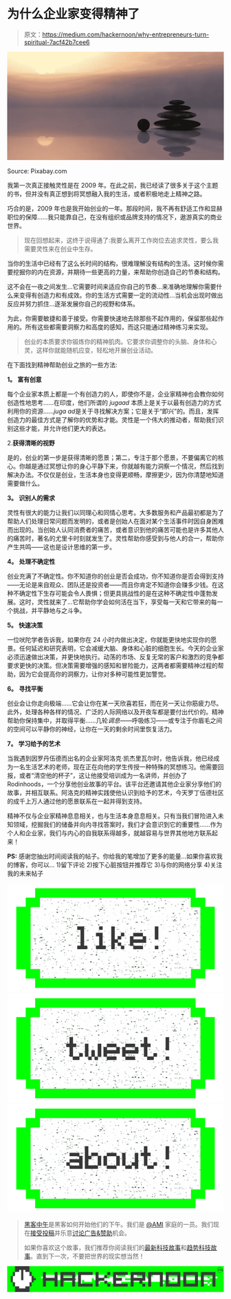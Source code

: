 # 为什么企业家变得精神了

> 原文：<https://medium.com/hackernoon/why-entrepreneurs-turn-spiritual-7acf42b7cee6>

![](img/0b3655bc76b8b3233470c5af51adf298.png)

Source: Pixabay.com

我第一次真正接触灵性是在 2009 年。在此之前，我已经读了很多关于这个主题的书，但并没有真正想到将冥想融入我的生活，或者积极地走上精神之路。

巧合的是，2009 年也是我开始创业的一年。那段时间，我不再有舒适工作和显赫职位的保障……我只能靠自己，在没有组织或品牌支持的情况下，遨游真实的商业世界。

> 现在回想起来，这终于说得通了:我要么离开工作岗位去追求灵性，要么我需要灵性来在创业中生存。

当你的生活中已经有了这么长时间的结构，很难理解没有结构的生活。这时候你需要挖掘你的内在资源，并期待一些更高的力量，来帮助你创造自己的节奏和结构。

这不会在一夜之间发生…它需要时间来适应你自己的节奏…来准确地理解你需要什么来变得有创造力和有成效。你的生活方式需要一定的流动性…当机会出现时做出反应并努力抓住…逐渐发展你自己的视野和体系。

为此，你需要敏捷和善于接受。你需要快速地去除那些不起作用的，保留那些起作用的。所有这些都需要洞察力和高度的感知，而这只能通过精神练习来实现。

> 创业的本质要求你锻炼你的精神肌肉。它要求你调整你的头脑、身体和心灵，这样你就能随机应变，轻松地开展创业活动。

在下面找到精神帮助创业之旅的一些方法:

**1。** **富有创意**

每个企业家本质上都是一个有创造力的人，即使你不是，企业家精神也会教你如何创造性地思考……在印度，他们所谓的 *jugaad* 本质上是关于以最有创造力的方式利用你的资源……*juga ad*是关于寻找解决方案；它是关于“即兴”的。而且，发挥创造力的最佳方式是了解你的优势和才能。灵性是一个伟大的推动者，帮助我们识别这些才能，并允许他们更大的表达。

2.**获得清晰的视野**

是的，创业的第一步是获得清晰的愿景；第二，专注于那个愿景，不要偏离它的核心。你越是通过冥想让你的身心平静下来，你就越有能力洞察一个情况，然后找到解决办法。不仅仅是创业，生活本身也变得更顺畅，摩擦更少，因为你清楚地知道需要做什么。

**3。** **识别人的需求**

灵性有很大的能力让我们以同理心和同情心思考。大多数服务和产品最初都是为了帮助人们处理日常问题而发明的，或者是创始人在面对某个生活事件时因自身困难而出现的。当创始人认同消费者的痛苦，或者意识到他的痛苦可能也是许多其他人的痛苦时，著名的尤里卡时刻就发生了。灵性帮助你感受到与他人的合一，帮助你产生共鸣——这也是设计思维的第一步。

**4。** **处理不确定性**

创业充满了不确定性。你不知道你的创业是否会成功，你不知道你是否会得到支持——无论是来自观众、团队还是投资者——而且你肯定不知道你会赚多少钱。在这种不确定性下生存可能会令人畏惧；但更具挑战性的是在这种不确定性中蓬勃发展。这时，灵性就来了…它帮助你学会如何活在当下，享受每一天和它带来的每一个挑战，并平静地与之斗争。

**5。** **快速决策**

一位吠陀学者告诉我，如果你在 24 小时内做出决定，你就能更快地实现你的愿景。任何延迟和研究表明，它会减缓大脑、身体和心脏的细胞生长。今天的企业家必须迅速做出决策，并更快地执行。动荡的市场、反复无常的客户和激烈的竞争都要求更快的决策。但决策需要增强的感知和冒险能力，这两者都需要精神过程的帮助，因为它会提高你的洞察力，让你对多种可能性更加警觉。

**6。** **寻找平衡**

创业会让你走向极端……它会让你在某一天欣喜若狂，而在另一天让你筋疲力尽。此外，处理各种各样的情况、广泛的人际网络以及开夜车都是要付出代价的。精神帮助你保持集中，并取得平衡……几轮*调息*——呼吸练习——或专注于你眉毛之间的空间可以平静你的神经，让你在一天的剩余时间里恢复活力。

**7。** **学习给予的艺术**

当我遇到因罗丹伍德而出名的企业家阿洛克·凯杰里瓦尔时，他告诉我，他已经成为一名生活艺术的老师，现在正在向他的学生传授一种特殊的冥想练习。他需要回报，或者“清空他的杯子”，这让他接受培训成为一名讲师，并创办了 Rodinhoods，一个分享他创业故事的平台。该平台还邀请其他企业家分享他们的故事，并相互联系。阿洛克的精神实践使他认识到给予的艺术，今天罗丁伍德社区的成千上万人通过他的愿景联系在一起并得到支持。

精神不仅与企业家精神息息相关，也与生活本身息息相关。只有当我们冒险进入未知领域，挖掘我们的储备并向内寻找答案时，我们才会意识到它的重要性……作为个人和企业家，我们与内心的自我联系得越多，就越容易与世界其他地方联系起来！

**PS:** 感谢您抽出时间阅读我的帖子。你给我的笔增加了更多的能量…如果你喜欢我的博客，你可以…
1)留下评论
2)按下心脏按钮并推荐它
3)与你的网络分享
4)关注我的未来帖子

[![](img/50ef4044ecd4e250b5d50f368b775d38.png)](http://bit.ly/HackernoonFB)[![](img/979d9a46439d5aebbdcdca574e21dc81.png)](https://goo.gl/k7XYbx)[![](img/2930ba6bd2c12218fdbbf7e02c8746ff.png)](https://goo.gl/4ofytp)

> [黑客中午](http://bit.ly/Hackernoon)是黑客如何开始他们的下午。我们是 [@AMI](http://bit.ly/atAMIatAMI) 家庭的一员。我们现在[接受投稿](http://bit.ly/hackernoonsubmission)并乐意[讨论广告&赞助](mailto:partners@amipublications.com)机会。
> 
> 如果你喜欢这个故事，我们推荐你阅读我们的[最新科技故事](http://bit.ly/hackernoonlatestt)和[趋势科技故事](https://hackernoon.com/trending)。直到下一次，不要把世界的现实想当然！

![](img/be0ca55ba73a573dce11effb2ee80d56.png)